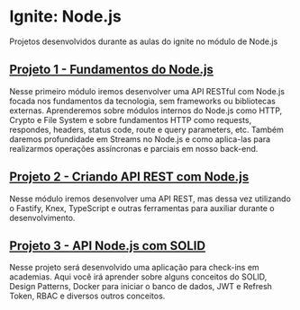 # Ignite: Node.js

Projetos desenvolvidos durante as aulas do ignite no módulo de Node.js

## [Projeto 1 - Fundamentos do Node.js](https://github.com/rosids/nodejs-ignite/tree/main/01-fundamentos-nodejs)

Nesse primeiro módulo iremos desenvolver uma API RESTful com Node.js focada nos fundamentos da tecnologia, sem frameworks ou bibliotecas externas. Aprenderemos sobre módulos internos do Node.js como HTTP, Crypto e File System e sobre fundamentos HTTP como requests, respondes, headers, status code, route e query parameters, etc. Também daremos profundidade em Streams no Node.js e como aplica-las para realizarmos operações assíncronas e parciais em nosso back-end.

## [Projeto 2 - Criando API REST com Node.js](https://github.com/rosids/nodejs-ignite/tree/main/02-api-rest-nodejs)

Nesse módulo iremos desenvolver uma API REST, mas dessa vez utilizando o Fastify, Knex, TypeScript e outras ferramentas para auxiliar durante o desenvolvimento.

## [Projeto 3 - API Node.js com SOLID](https://github.com/rosids/nodejs-ignite/tree/03-api-solid/03-api-solid)

Nesse projeto será desenvolvido uma aplicação para check-ins em academias. Aqui você irá aprender sobre alguns conceitos do SOLID, Design Patterns, Docker para iniciar o banco de dados, JWT e Refresh Token, RBAC e diversos outros conceitos.
